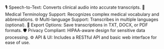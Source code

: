 
🎙️ Speech-to-Text: Converts clinical audio into accurate transcripts.
🧠 Medical Terminology Support: Recognizes complex medical vocabulary and abbreviations.
🌐 Multi-language Support: Transcribes in multiple languages (optional).
📁 Export Options: Save transcriptions in TXT, DOCX, or PDF formats.
🛡️ Privacy Compliant: HIPAA-aware design for sensitive data processing.
⚙️ API & UI: Includes a RESTful API and basic web interface for ease of use.
